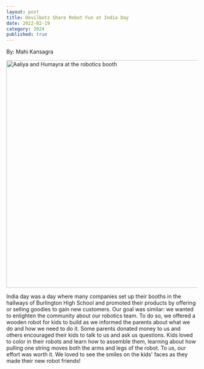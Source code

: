 ```yaml
---
layout: post
title: Devilbotz Share Robot Fun at India Day
date: 2022-02-19
category: 2024
published: true
---
```

By: Mahi Kansagra

<img class="img-responsive" src="https://drive.google.com/thumbnail?id=1KBeTJlmq1d1mOnqw_9JvCJ8AAD2ZEqXC" data-fancybox alt="Aaliya and Humayra at the robotics booth" width="600" />

India day was a day where many companies set up their booths in the hallways of Burlington High School and promoted their products by offering or selling goodies to gain new customers. Our goal was similar: we wanted to enlighten the community about our robotics team. To do so, we offered a wooden robot for kids to build as we informed the parents about what we do and how we need to do it. Some parents donated money to us and others encouraged their kids to talk to us and ask us questions. Kids loved to color in their robots and learn how to assemble them, learning about how pulling one string moves both the arms and legs of the robot. To us, our effort was worth it. We loved to see the smiles on the kids' faces as they made their new robot friends!
